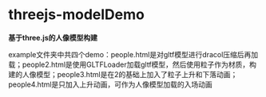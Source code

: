 # threejs-modelDemo
**基于three.js的人像模型构建**

example文件夹中共四个demo：people.html是对gltf模型进行dracol压缩后再加载；people2.html是使用GLTFLoader加载gltf模型，然后使用粒子作为材质，构建的人像模型；people3.html是在2的基础上加入了粒子上升和下落动画；people4.html是只加入上升动画，可作为人像模型加载的入场动画
